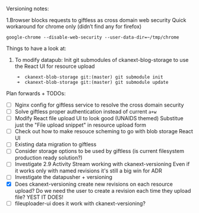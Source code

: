 Versioning notes:

1.Browser blocks requests to giftless as cross domain web security
Quick workaround for chrome only (didn’t find any for firefox)

    google-chrome --disable-web-security --user-data-dir=~/tmp/chrome

Things to have a look at:
1. To modify datapub: Init git submodules of ckanext-blog-storage to use the React UI for resource upload

```
    ➜  ckanext-blob-storage git:(master) git submodule init
    ➜  ckanext-blob-storage git:(master) git submodule update
```

Plan forwards + TODOs:
- [ ] Nginx config for giftless service to resolve the cross domain security
- [ ] Solve giftless proper authentication instead of current `a+w`
- [ ] Modify React file upload UI to look good (UNAIDS themed)
Substitue just the "File upload snippet" in resource upload form
- [ ] Check out how to make resouce scheming to go with blob storage React UI
- [ ] Existing data migration to giftless
- [ ] Consider storage options to be used by giftless (is current filesystem production ready solution?)
- [ ] Investigate 2.9 Activity Stream working with ckanext-versioning
Even if it works only with named revisions it's still a big win for ADR
- [ ] Investigate the datapusher + versioning
- [x] Does ckanext-versioning create new revisions on each resource upload? Do we need the user to create a revision each time they upload file?
YEST IT DOES!
- [ ] fileuploader-ui does it work with ckanext-versioning?
